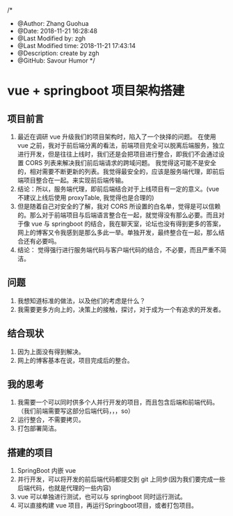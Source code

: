 /*
* @Author: Zhang Guohua
* @Date:   2018-11-21 16:28:48
* @Last Modified by:   zgh
* @Last Modified time: 2018-11-21 17:43:14
* @Description: create by zgh
* @GitHub: Savour Humor
*/
# vue + springboot 项目架构搭建

## 项目前言
1. 最近在调研 vue 升级我们的项目架构时，陷入了一个抉择的问题。 在使用 vue 之前，我对于前后端分离的看法，前端项目完全可以脱离后端服务，独立进行开发，但是往往上线时，我们还是会把项目进行整合，即我们不会通过设置 CORS 列表来解决我们前后端请求的跨域问题。 我觉得这可能不是安全的，相对需要不断更新的列表。我觉得最安全的，应该是服务端代理，即前后端项目整合在一起。来实现前后端传输。
2. 结论：所以，服务端代理，即前后端结合对于上线项目有一定的意义。(vue 不建议上线后使用 proxyTable, 我觉得也是合理的)
2. 但是随着自己对安全的了解，我对 CORS 所设置的白名单，觉得是可以信赖的。那么对于前端项目与后端语言整合在一起，就觉得没有那么必要。而且对于像 vue 与 springboot 的结合，我在聊天室，论坛也没有得到更多的答案，网上的博客又令我感到是那么多此一举。单独开发，最终整合在一起，那么结合还有必要吗。
3. 结论： 觉得强行进行服务端代码与客户端代码的结合，不必要，而且严重不简洁。

## 问题
1. 我想知道标准的做法，以及他们的考虑是什么？
2. 我需要更多方向上的，决策上的接触，探讨，对于成为一个有追求的开发者。


## 结合现状
1. 因为上面没有得到解决。
2. 网上的博客基本在说，项目完成后的整合。

## 我的思考
1. 我需要一个可以同时供多个人并行开发的项目，而且包含后端和前端代码。（我们前端需要写这部分后端代码，，，so）
2. 运行整合，不需要拷贝。
3. 打包部署简洁。


## 搭建的项目
1. SpringBoot 内嵌 vue
2. 并行开发，可以将开发的前后端代码都提交到 git 上同步(因为我们要完成一些后端代码，也就是代理的一些内容)
3. vue 可以单独进行测试，也可以与 springboot 同时运行测试。
4. 可以直接构建 vue 项目，再运行Springboot项目，或者打包项目。    
